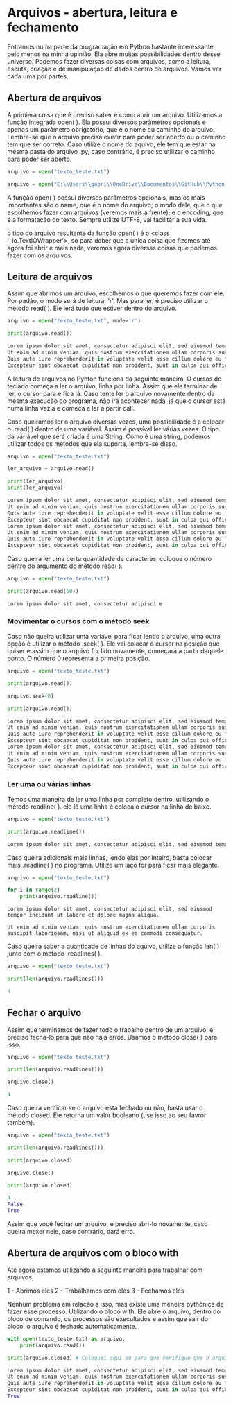 # Arquivos - abertura, leitura e fechamento 

Entramos numa parte da programação em Python bastante interessante, pelo menos na minha opinião. Ela abre muitas possibilidades dentro 
desse universo. Podemos fazer diversas coisas com arquivos, como a leitura, escrita, criação e de manipulação de dados dentro de arquivos. Vamos ver cada uma por partes. 

## Abertura de arquivos 

A primiera coisa que é preciso saber é como abrir um arquivo. Utilizamos a função integrada open( ). Ela possui diversos parâmetros
opcionais e apenas um parâmetro obrigatório, que é o nome ou caminho do arquivo. Lembre-se que o arquivo precisa existir para poder 
ser aberto ou o caminho tem que ser correto. Caso utilize o nome do aquivo, ele tem que estar na mesma pasta do arquivo .py, caso contrário,
é preciso utilizar o caminho para poder ser aberto.

```Python
arquivo = open("texto_teste.txt")
```

```Python
arquivo = open("C:\\Users\\gabri\\OneDrive\\Documentos\\GitHub\\Python_teoria\\Aula14Arquivos\\texto_teste.txt")
```

A função open( ) possui diversos parâmetros opcionais, mas os mais importantes são o name, que é o nome do arquivo; o modo dele, que o que 
escolhemos fazer com arquivos (veremos mais a frente); e o encoding, que é a formatação do texto. Sempre utilize UTF-8, vai facilitar a sua
vida.

o tipo do arquivo resultante da função open( ) é o <class '_io.TextIOWrapper'>, so para daber que a unica coisa que fizemos até agora foi
abrir e mais nada, veremos agora diversas coisas que podemos fazer com os arquivos.

## Leitura de arquivos 

Assim que abrimos um arquivo, escolhemos o que queremos fazer com ele. Por padão, o modo será de leitura: 'r'. Mas para ler, é preciso 
utilizar o método read( ). Ele lerá tudo que estiver dentro do arquivo. 

```Python
arquivo = open("texto_teste.txt", mode='r')

print(arquivo.read())
```

```Python
Lorem ipsum dolor sit amet, consectetur adipisci elit, sed eiusmod tempor incidunt ut labore et dolore magna aliqua. 
Ut enim ad minim veniam, quis nostrum exercitationem ullam corporis suscipit laboriosam, nisi ut aliquid ex ea commodi consequatur.
Quis aute iure reprehenderit in voluptate velit esse cillum dolore eu fugiat nulla pariatur.
Excepteur sint obcaecat cupiditat non proident, sunt in culpa qui officia deserunt mollit anim id est laborum.
```

A leitura de arquivos no Pyhton funciona da seguinte maneira: O cursos do teclado começa a ler o arquivo, linha por linha. Assim que ele
terminar de ler, o cursor para e fica lá. Caso tente ler o arquivo novamente dentro da mesma execução do programa, não 
irá acontecer nada, já que o cursor está numa linha vazia e começa a ler a partir dalí. 
 
Caso queiramos ler o arquivo diversas vezes, uma possibilidade é a colocar o .read( ) dentro de uma variável. Assim é possível ler várias vezes.
O tipo da váriável que será criada é uma String. Como é uma string, podemos utilizar todos os métodos que ela suporta, lembre-se disso.

```Python
arquivo = open("texto_teste.txt") 

ler_arquivo = arquivo.read()

print(ler_arquivo)
print(ler_arquivo)
```

```Python
Lorem ipsum dolor sit amet, consectetur adipisci elit, sed eiusmod tempor incidunt ut labore et dolore magna aliqua. 
Ut enim ad minim veniam, quis nostrum exercitationem ullam corporis suscipit laboriosam, nisi ut aliquid ex ea commodi consequatur.
Quis aute iure reprehenderit in voluptate velit esse cillum dolore eu fugiat nulla pariatur.
Excepteur sint obcaecat cupiditat non proident, sunt in culpa qui officia deserunt mollit anim id est laborum.
Lorem ipsum dolor sit amet, consectetur adipisci elit, sed eiusmod tempor incidunt ut labore et dolore magna aliqua.
Ut enim ad minim veniam, quis nostrum exercitationem ullam corporis suscipit laboriosam, nisi ut aliquid ex ea commodi consequatur.
Quis aute iure reprehenderit in voluptate velit esse cillum dolore eu fugiat nulla pariatur.
Excepteur sint obcaecat cupiditat non proident, sunt in culpa qui officia deserunt mollit anim id est laborum.
```

Caso queira ler uma certa quantidade de caracteres, coloque o número dentro do argumento do método read( ).

```Python
arquivo = open("texto_teste.txt") 

print(arquivo.read(50))
```

```Pyhton
Lorem ipsum dolor sit amet, consectetur adipisci e
```

### Movimentar o cursos com o método seek

Caso não queira utilizar uma variável para ficar lendo o arquivo, uma outra opção é utilizar o método .seek( ). Ele vai colocar o cursor
na posição que quiser e assim que o arquivo for lido novamente, começará a partir daquele ponto. O número 0 representa a primeira posição.

```Python
arquivo = open("texto_teste.txt") 

print(arquivo.read())

arquivo.seek(0)

print(arquivo.read())
```

```Python
Lorem ipsum dolor sit amet, consectetur adipisci elit, sed eiusmod tempor incidunt ut labore et dolore magna aliqua. 
Ut enim ad minim veniam, quis nostrum exercitationem ullam corporis suscipit laboriosam, nisi ut aliquid ex ea commodi consequatur.
Quis aute iure reprehenderit in voluptate velit esse cillum dolore eu fugiat nulla pariatur.
Excepteur sint obcaecat cupiditat non proident, sunt in culpa qui officia deserunt mollit anim id est laborum.
Lorem ipsum dolor sit amet, consectetur adipisci elit, sed eiusmod tempor incidunt ut labore et dolore magna aliqua.
Ut enim ad minim veniam, quis nostrum exercitationem ullam corporis suscipit laboriosam, nisi ut aliquid ex ea commodi consequatur.
Quis aute iure reprehenderit in voluptate velit esse cillum dolore eu fugiat nulla pariatur.
Excepteur sint obcaecat cupiditat non proident, sunt in culpa qui officia deserunt mollit anim id est laborum.
```

### Ler uma ou várias linhas 

Temos uma maneira de ler uma linha por completo dentro, utilizando o método readline( ). ele lê uma linha é coloca o cursor na 
linha de baixo.

```Python
arquivo = open("texto_teste.txt") 

print(arquivo.readline())
```
```Python
Lorem ipsum dolor sit amet, consectetur adipisci elit, sed eiusmod tempor incidunt ut labore et dolore magna aliqua. 
```

Caso queira adicionais mais linhas, lendo elas por inteiro, basta colocar mais .readline( ) no programa. Utilize um laço for para 
ficar mais elegante.

```Python
arquivo = open("texto_teste.txt") 

for i in range(2)
    print(arquivo.readline())
```

```Pyhton
Lorem ipsum dolor sit amet, consectetur adipisci elit, sed eiusmod tempor incidunt ut labore et dolore magna aliqua. 

Ut enim ad minim veniam, quis nostrum exercitationem ullam corporis suscipit laboriosam, nisi ut aliquid ex ea commodi consequatur.
```

Caso queira saber a quantidade de linhas do aquivo, utilize a função len( ) junto com o método .readlines( ).

```Python
arquivo = open("texto_teste.txt") 

print(len(arquivo.readlines()))
```

```Python
4
```

## Fechar o arquivo

Assim que terminamos de fazer todo o trabalho dentro de um arquivo, é preciso fecha-lo para que não haja erros. Usamos o método close( )
para isso. 

```Python
arquivo = open("texto_teste.txt") 

print(len(arquivo.readlines()))

arquivo.close()
```

```Python
4
```

Caso queira verificar se o arquivo está fechado ou não, basta usar o método closed. Ele retorna um valor booleano (use isso ao seu favror também).

```Python
arquivo = open("texto_teste.txt") 

print(len(arquivo.readlines()))

print(arquivo.closed)

arquivo.close()

print(arquivo.closed)
```

```Python
4
False
True
```

Assim que você fechar um arquivo, é preciso abri-lo novamente, caso queira mexer nele, caso contrário, dará erro.

## Abertura de arquivos com o bloco with

Até agora estamos utilizando a seguinte maneira para trabalhar com arquivos:

1 - Abrimos eles
2 - Trabalhamos com eles
3 - Fechamos eles

Nenhum problema em relação a isso, mas existe uma meneira pythônica de fazer esse processo. Utilizando o bloco with.
Ele abre o arquivo, dentro do bloco de comando, os processos são execultados e assim que sair do bloco, o arquivo é fechado automaticamente.

```Python
with open(texto_teste.txt) as arquivo:
    print(arquivo.read())

print(arquivo.closed) # Coloquei aqui so para que verifique que o arquivo realmente está fechado.

```

```Python
Lorem ipsum dolor sit amet, consectetur adipisci elit, sed eiusmod tempor incidunt ut labore et dolore magna aliqua.
Ut enim ad minim veniam, quis nostrum exercitationem ullam corporis suscipit laboriosam, nisi ut aliquid ex ea commodi consequatur.
Quis aute iure reprehenderit in voluptate velit esse cillum dolore eu fugiat nulla pariatur.
Excepteur sint obcaecat cupiditat non proident, sunt in culpa qui officia deserunt mollit anim id est laborum.
True
```
